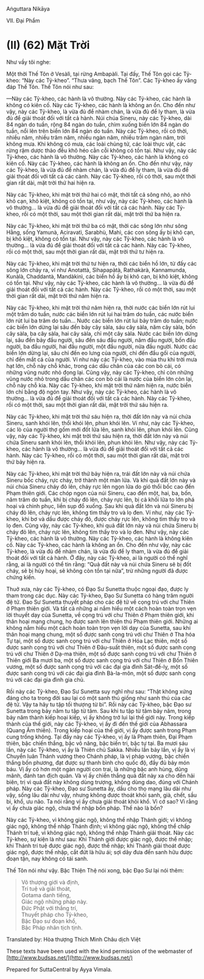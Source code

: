  

Aṅguttara Nikāya

VII. Ðại Phẩm

# (II) (62) Mặt Trời

Như vầy tôi nghe:

Một thời Thế Tôn ở Vesàlì, tại rừng Ambapàli. Tại đấy, Thế Tôn gọi các Tỷ-kheo: “Này các Tỷ-kheo”. “Thưa vâng, bạch Thế Tôn”. Các Tỷ-kheo ấy vâng đáp Thế Tôn. Thế Tôn nói như sau:

—Này các Tỷ-kheo, các hành là vô thường. Này các Tỷ-kheo, các hành là không có kiên cố. Này các Tỷ-kheo, các hành là không an ổn. Cho đến như vậy, này các Tỷ-kheo, là vừa đủ để nhàm chán, là vừa đủ để ly tham, là vừa đủ để giải thoát đối với tất cả hành. Núi chúa Sineru, này các Tỷ-kheo, dài 84 ngàn do tuần, rộng 84 ngàn do tuần, chìm xuống biển lớn 84 ngàn do tuần, nổi lên trên biển lớn 84 ngàn do tuần. Này các Tỷ-kheo, rồi có thời, nhiều năm, nhiều trăm năm, nhiều ngàn năm, nhiều trăm ngàn năm, trời không mưa. Khi không có mưa, các loài chủng tử, các loài thực vật, các rừng rậm dược thảo đều khô héo cằn cỗi không có tồn tại. Như vậy, này các Tỷ-kheo, các hành là vô thường. Này các Tỷ-kheo, các hành là không có kiên cố. Này các Tỷ-kheo, các hành là không an ổn. Cho đến như vậy, này các Tỷ-kheo, là vừa đủ để nhàm chán, là vừa đủ để ly tham, là vừa đủ để giải thoát đối với tất cả các cành. Này các Tỷ-kheo, rồi có thời, sau một thời gian rất dài, mặt trời thứ hai hiện ra.

Này các Tỷ-kheo, khi mặt trời thứ hai có mặt, thời tất cả sông nhỏ, ao nhỏ khô cạn, khô kiệt, không có tồn tại, như vậy, này các Tỷ-kheo, các hành là vô thường... là vừa đủ để giải thoát đối với tất cả các hành. Này các Tỷ-kheo, rồi có một thời, sau một thời gian rất dài, mặt trời thứ ba hiện ra.

Này các Tỷ-kheo, khi mặt trời thứ ba có mặt, thời các sông lớn như sông Hằng, sống Yamunà, Aciravatì, Sarabhù, Mahì, các con sông ấy bị khô cạn, bị khô kiệt, không có tồn tại. Như vậy, này các Tỷ-kheo, các hành là vô thường... là vừa đủ để giải thoát đối với tất cả các hành. Này các Tỷ-kheo, rồi có một thời, sau một thời gian rất dài, mặt trời thứ tư hiện ra.

Này các Tỷ-kheo, khi mặt trời thứ tư hiện ra, thời các biển hồ lớn, từ đấy các sông lớn chảy ra, ví như Anotattà, Sìhapapàtà, Rathakàrà, Kannamunda, Kunàlà, Chaddantà, Mandàkinì, các biển hồ ấy bị khô cạn, bị khô kiệt, không có tồn tại. Như vậy, này các Tỷ-kheo, các hành là vô thường... là vừa đủ để giải thoát đối với tất cả các hành. Này các Tỷ-kheo, rồi có một thời, sau một thời gian rất dài, mặt trời thứ năm hiện ra.

Này các Tỷ-kheo, khi mặt trời thứ năm hiện ra, thời nước các biển lớn rút lui một trăm do tuần, nước các biển lớn rút lui hai trăm do tuần, các nước biển lớn rút lui ba trăm do tuần... Nước các biển lớn rút lui bảy trăm do tuần; nước các biển lớn dừng lại sâu đến bảy cây sàla, sáu cây sàla, năm cây sàla, bốn cây sàla, ba cây sàla, hai cây sàla, chỉ một cây sàla. Nước các biển lớn dừng lại, sâu đến bảy đầu người, sâu đến sáu đầu người, năm đầu người, bốn đầu người, ba đầu người, hai đầu người, một đầu người, nửa đầu người. Nước các biển lớn dừng lại, sâu chỉ đến eo lưng của người, chỉ đến đầu gối của người, chỉ đến mắt cá của người. Ví như này các Tỷ-kheo, vào mùa thu khi trời mưa hạt lớn, chỗ này chỗ khác, trong các dấu chân của các con bò cái, có những vũng nước nhỏ đọng lại. Cũng vậy, này các Tỷ-kheo, chỉ còn những vũng nước nhỏ trong dấu chân các con bò cái là nước của biển lớn còn lại, chỗ này chỗ kia. Này các Tỷ-kheo, khi mặt trời thứ năm hiện ra, nước biển lớn chỉ bằng độ ngón tay. Như vậy, này các Tỷ-kheo, các hành là vô thường... là vừa đủ để giải thoát đối với tất cả các hành. Này các Tỷ-kheo, rồi có một thời, sau một thời gian rất dài, mặt trời thứ sáu hiện ra.

Này các Tỷ-kheo, khi mặt trời thứ sáu hiện ra, thời đất lớn này và núi chứa Sineru, sanh khói lên, thổi khói lên, phun khói lên. Ví như, này các Tỷ-kheo, các lò của người thợ gốm mới đốt lửa lên, sanh khói lên, phun khói lên. Cũng vậy, này các Tỷ-kheo, khi mặt trời thứ sáu hiện ra, thời đất lớn này và núi chứa Sineru sanh khói lên, thổi khói lên, phun khói lên. Như vậy, này các Tỷ-kheo, các hành là vô thường... là vừa đủ để giải thoát đối với tất cả các hành. Này các Tỷ-kheo, rồi có một thời, sau một thời gian rất dài, mặt trời thứ bảy hiện ra.

Này các Tỷ-kheo, khi mặt trời thứ bảy hiện ra, trái đất lớn này và núi chứa Sineru bốc cháy, rực cháy, trở thành một màn lửa. Và khi quả đất lớn này và núi chúa Sineru cháy đỏ lên, cháy rực lên ngọn lửa do gió thổi bốc cao đến Phạm thiên giới. Các chóp ngọn của núi Sineru, cao đến một, hai, ba, bốn, năm trăm do tuần, khi bị cháy đỏ lên, cháy rực lên, bị cả khối lửa to lớn phá hoại và chinh phục, liền sụp đổ xuống. Sau khi quả đất lớn và núi Sineru bị cháy đỏ lên, cháy rực lên, không tìm thấy tro và lọ đen. Ví như, này các Tỷ-kheo, khi bơ và dầu được cháy đỏ, được cháy rực lên, không tìm thấy tro và lọ đen. Cũng vậy, này các Tỷ-kheo, khi quả đất lớn này và núi chứa Sineru bị cháy đỏ lên, cháy rực lên, không tìm thấy tro và lọ đen. Như vậy, này các Tỷ-kheo, các hành là vô thường. Này các Tỷ-kheo, các hành là không kiên cố. Này các Tỷ-kheo, các hành là không an ổn. Cho đến như vậy, này các Tỷ-kheo, là vừa đủ để nhàm chán, là vừa đủ để ly tham, là vừa đủ để giải thoát đối với tất cả hành. Ở đây, này các Tỷ-kheo, ai là người có thể nghĩ rằng, ai là người có thể tin rằng: “Quả đất này và núi chứa Sineru sẽ bị đốt cháy, sẽ bị hủy hoại, sẽ không còn tồn tại nữa”, trừ những người đã được chứng kiến.

Thuở xưa, này các Tỷ-kheo, có Ðạo Sư Sunetta thuộc ngoại đạo, được ly tham trong các dục. Này các Tỷ-kheo, Ðạo Sư Sunetta có hàng trăm người đệ tử. Ðao Sư Sunetta thuyết pháp cho các đệ tử về cọng trú với chư Thiên ở Phạm thiên giới. Và tất cả những ai nắm hiểu một cách hoàn toàn trọn vẹn lời thuyết dạy của Sunetta, về cọng trú với chư Thiên ở Phạm thiên giới, khi thân hoại mạng chung, họ được sanh lên thiện thú Phạm thiên giới. Những ai không nắm hiểu một cách hoàn toàn trọn vẹn lời dạy của Sunetta, sau khi thân hoại mạng chung, một số được sanh cọng trú với chư Thiên ở Tha hóa Tự tại, một số được sanh cọng trú với chư Thiên ở Hóa Lạc thiên, một số được sanh cọng trú với chư Thiên ở Ðâu-suất thiên, một số được sanh cọng trú với chư Thiên ở Dạ-ma thiên, một số được sanh cọng trú với chư Thiên ở Thiên giới Ba mươi ba, một số được sanh cọng trú với chư Thiên ở Bốn Thiên vương, một số được sanh cọng trú với các đại gia đình Sát-đế-lỵ, một số được sanh cọng trú với các đại gia đình Bà-la-môn, một số được sanh cọng trú với các đại gia đình gia chủ.

Rồi này các Tỷ-kheo, Ðạo Sư Sunetta suy nghĩ như sau: “Thật không xứng đáng cho ta trong đời sau lại có một sanh thú giống như sanh thú của các đệ tử. Vậy ta hãy tu tập tối thượng từ bi”. Rồi này các Tỷ-kheo, bậc Ðạo sư Sunetta trong bảy năm tu tập từ tâm. Sau khi tu tập từ tâm bảy năm, trong bảy năm thành kiếp hoại kiếp, vị ấy không trở lui lại thế giới này. Trong kiếp thành của thế giới, này các Tỷ-kheo, vị ấy đi đến thế giới của Abhassara (Quang Âm thiên). Trong kiếp hoại của thế giới, vị ấy được sanh trong Phạm cung trống không. Tại đấy này các Tỷ-kheo, vị ấy là Phạm thiên, Ðại Phạm thiên, bậc chiến thắng, bậc vô năng, bậc biến tri, bậc tự tại. Ba mươi sáu lần, này các Tỷ-kheo, vị ấy là Thiên chủ Sakka. Nhiều lần bảy lần, vị ấy là vị Chuyển luân Thánh vương theo Chánh pháp, là vị pháp vương, bậc chiến thắng bốn phương, đạt được sự thanh bình cho quốc độ, đầy đủ bảy món báu. Vị ấy có hơn một ngàn người con trai, là những bậc anh hùng, dũng mãnh, đánh tan địch quân. Và vị ấy chiến thắng quả đất này xa cho đến hải biên, trị vì quả đất này không dùng trượng, không dùng dao, đúng với Chánh pháp. Này các Tỷ-kheo, Ðạo sư Sunetta ấy, dầu cho thọ mạng lâu dài như vậy, sống lâu dài như vậy, nhưng không được thoát khỏi sanh, già, chết, sầu bi, khổ, ưu não. Ta nói rằng vị ấy chưa giải thoát khỏi khổ. Vì cớ sao? Vì rằng vị ấy chưa giác ngộ, chưa thể nhập bốn pháp. Thế nào là bốn?

Này các Tỷ-kheo, vì không giác ngộ, không thể nhập Thánh giới; vì không giác ngộ, không thể nhập Thánh định; vì không giác ngộ, không thể chấp Thánh trí tuệ, vì không giác ngộ, không thể nhập Thánh giải thoát. Này các Tỷ-kheo, sự kiện là như sau: Khi Thánh giới được giác ngộ, được thể nhập; khi Thánh trí tuệ được giác ngộ, được thể nhập; khi Thánh giải thoát được giác ngộ, được thể nhập, cắt đứt là hữu ái; sợi dây đưa đến sanh hữu được đoạn tận, nay không có tái sanh.

Thế Tôn nói như vậy. Bậc Thiện Thệ nói xong, bậc Ðạo Sư lại nói thêm:

> Vô thượng giới và định,  
> Trí tuệ và giải thoát,  
> Gotama danh tiếng,  
> Giác ngộ những pháp này.  
> Ðức Phật với thắng trí,  
> Thuyết pháp cho Tỷ-kheo,  
> Bậc Ðạo sư đoạn khổ,  
> Bậc Pháp nhãn tịch tịnh.

Translated by: Hòa thượng Thích Minh Châu dịch Việt

These texts have been used with the kind permission of the webmaster of [http://www.budsas.net/](http://www.budsas.net/)

Prepared for SuttaCentral by Ayya Vimala.